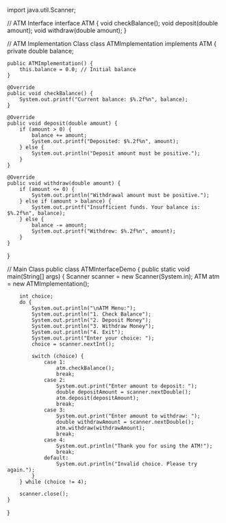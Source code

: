 import java.util.Scanner;

// ATM Interface
interface ATM {
    void checkBalance();
    void deposit(double amount);
    void withdraw(double amount);
}

// ATM Implementation Class
class ATMImplementation implements ATM {
    private double balance;

    public ATMImplementation() {
        this.balance = 0.0; // Initial balance
    }

    @Override
    public void checkBalance() {
        System.out.printf("Current balance: $%.2f%n", balance);
    }

    @Override
    public void deposit(double amount) {
        if (amount > 0) {
            balance += amount;
            System.out.printf("Deposited: $%.2f%n", amount);
        } else {
            System.out.println("Deposit amount must be positive.");
        }
    }

    @Override
    public void withdraw(double amount) {
        if (amount <= 0) {
            System.out.println("Withdrawal amount must be positive.");
        } else if (amount > balance) {
            System.out.printf("Insufficient funds. Your balance is: $%.2f%n", balance);
        } else {
            balance -= amount;
            System.out.printf("Withdrew: $%.2f%n", amount);
        }
    }
}

// Main Class
public class ATMInterfaceDemo {
    public static void main(String[] args) {
        Scanner scanner = new Scanner(System.in);
        ATM atm = new ATMImplementation();

        int choice;
        do {
            System.out.println("\nATM Menu:");
            System.out.println("1. Check Balance");
            System.out.println("2. Deposit Money");
            System.out.println("3. Withdraw Money");
            System.out.println("4. Exit");
            System.out.print("Enter your choice: ");
            choice = scanner.nextInt();

            switch (choice) {
                case 1:
                    atm.checkBalance();
                    break;
                case 2:
                    System.out.print("Enter amount to deposit: ");
                    double depositAmount = scanner.nextDouble();
                    atm.deposit(depositAmount);
                    break;
                case 3:
                    System.out.print("Enter amount to withdraw: ");
                    double withdrawAmount = scanner.nextDouble();
                    atm.withdraw(withdrawAmount);
                    break;
                case 4:
                    System.out.println("Thank you for using the ATM!");
                    break;
                default:
                    System.out.println("Invalid choice. Please try again.");
            }
        } while (choice != 4);

        scanner.close();
    }
}
